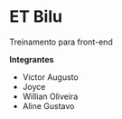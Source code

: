 # ET Bilu
Treinamento para front-end

**Integrantes**

- Victor Augusto
- Joyce
- Willian Oliveira
- Aline Gustavo